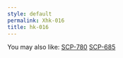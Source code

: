 ```yaml
---
style: default
permalink: Xhk-016
title: hk-016
---
```

You may also like:
[SCP-780](http://scp-wiki.net/scp-780)
[SCP-685](http://scp-wiki.net/scp-685)